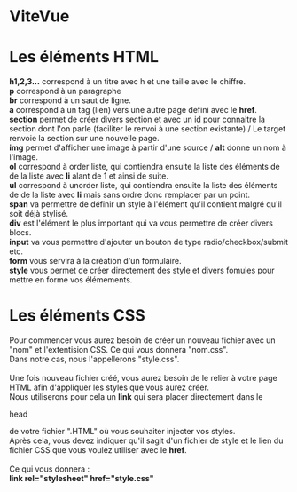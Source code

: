 # ViteVue

# Les éléments HTML

<p>
<b>h1,2,3...</b> correspond à un titre avec h et une taille avec le chiffre.<br>
<b>p</b> correspond à un paragraphe<br>
<b>br</b> correspond à un saut de ligne.<br>
<b>a</b> correspond à un tag (lien) vers une autre page defini avec le <b>href</b>.<br>
<b>section</b> permet de créer divers section et avec un id pour connaitre la section dont l'on parle (faciliter le renvoi à une section existante) / Le target renvoie la section sur une nouvelle page.<br>
<b>img</b> permet d'afficher une image à partir d'une source / <b>alt</b> donne un nom à l'image.<br>
<b>ol</b> correspond à order liste, qui contiendra ensuite la liste des éléments de de la liste avec <b>li</b> alant de 1 et ainsi de suite.<br>
<b>ul</b> correspond à unorder liste, qui contiendra ensuite la liste des éléments de de la liste avec <b>li</b> mais sans ordre donc remplacer par un point.<br>
<b>span</b> va permettre de définir un style à l'élément qu'il contient malgré qu'il soit déjà stylisé.<br>
<b>div</b> est l'élément le plus important qui va vous permettre de créer divers blocs.<br>
<b>input</b> va vous permettre d'ajouter un bouton de type radio/checkbox/submit etc.<br>
<b>form</b> vous servira à la création d'un formulaire.<br>
<b>style</b> vous permet de créer directement des style et divers fomules pour mettre en forme vos élémements.<br>
</p>

# Les éléments CSS

<p>
Pour commencer vous aurez besoin de créer un nouveau fichier avec un "nom" et l'extentision CSS. Ce qui vous donnera "nom.css".<br>
Dans notre cas, nous l'appellerons "style.css".<br>
<br>
Une fois nouveau fichier créé, vous aurez besoin de le relier à votre page HTML afin d'appliquer les styles que vous aurez créer.<br>
Nous utiliserons pour cela un <b>link</b> qui sera placer directement dans le <p>head</p> de votre fichier ".HTML" où vous souhaiter injecter vos styles.<br>
Après cela, vous devez indiquer qu'il sagit d'un fichier de style et le lien du fichier CSS que vous voulez utiliser avec le <b>href</b>.<br>
<br>
Ce qui vous donnera :<br>
    <b>link rel="stylesheet" href="style.css"</b>
<br>
</p>
